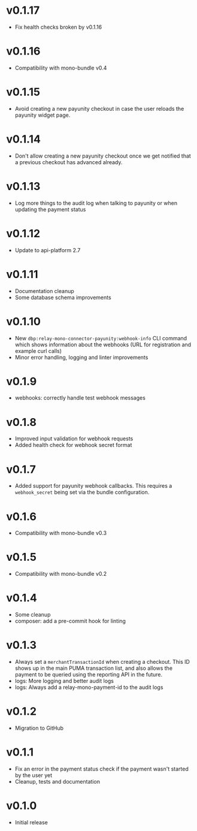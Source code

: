 # v0.1.17

* Fix health checks broken by v0.1.16

# v0.1.16

* Compatibility with mono-bundle v0.4

# v0.1.15

* Avoid creating a new payunity checkout in case the user reloads the payunity widget page.

# v0.1.14

* Don't allow creating a new payunity checkout once we get notified that a previous checkout
  has advanced already.

# v0.1.13

* Log more things to the audit log when talking to payunity or when updating the payment status

# v0.1.12

* Update to api-platform 2.7

# v0.1.11

* Documentation cleanup
* Some database schema improvements

# v0.1.10

* New `dbp:relay-mono-connector-payunity:webhook-info` CLI command which shows information about the webhooks (URL for registration and example curl calls)
* Minor error handling, logging and linter improvements

# v0.1.9

* webhooks: correctly handle test webhook messages

# v0.1.8

* Improved input validation for webhook requests
* Added health check for webhook secret format

# v0.1.7

* Added support for payunity webhook callbacks. This requires a `webhook_secret`
  being set via the bundle configuration.

# v0.1.6

* Compatibility with mono-bundle v0.3

# v0.1.5

* Compatibility with mono-bundle v0.2

# v0.1.4

* Some cleanup
* composer: add a pre-commit hook for linting

# v0.1.3

* Always set a `merchantTransactionId` when creating a checkout. This ID shows up in the main PUMA transaction list, and also allows the payment to be queried using the reporting API in the future.
* logs: More logging and better audit logs
* logs: Always add a relay-mono-payment-id to the audit logs

# v0.1.2

* Migration to GitHub

# v0.1.1

* Fix an error in the payment status check if the payment wasn't started by the user yet
* Cleanup, tests and documentation

# v0.1.0

* Initial release
